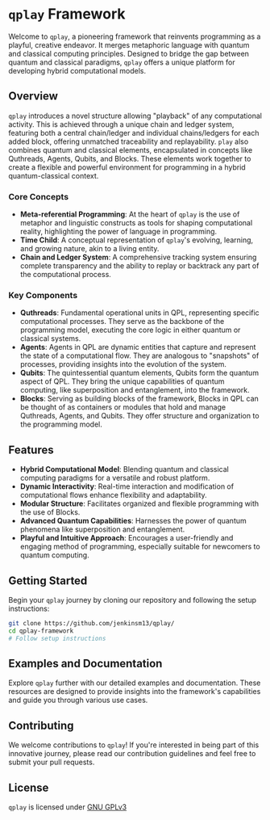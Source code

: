 # `qplay` Framework

Welcome to `qplay`, a pioneering framework that reinvents programming as a playful, creative endeavor. It merges metaphoric language with quantum and classical computing principles. Designed to bridge the gap between quantum and classical paradigms, `qplay` offers a unique platform for developing hybrid computational models.

## Overview

`qplay` introduces a novel structure allowing "playback" of any computational activity. This is achieved through a unique chain and ledger system, featuring both a central chain/ledger and individual chains/ledgers for each added block, offering unmatched traceability and replayability. `play` also combines quantum and classical elements, encapsulated in concepts like Quthreads, Agents, Qubits, and Blocks. These elements work together to create a flexible and powerful environment for programming in a hybrid quantum-classical context.

### Core Concepts

- **Meta-referential Programming**: At the heart of `qplay` is the use of metaphor and linguistic constructs as tools for shaping computational reality, highlighting the power of language in programming.
- **Time Child**: A conceptual representation of `qplay`'s evolving, learning, and growing nature, akin to a living entity.
- **Chain and Ledger System**: A comprehensive tracking system ensuring complete transparency and the ability to replay or backtrack any part of the computational process.

### Key Components

- **Quthreads**: Fundamental operational units in QPL, representing specific computational processes. They serve as the backbone of the programming model, executing the core logic in either quantum or classical systems.
- **Agents**: Agents in QPL are dynamic entities that capture and represent the state of a computational flow. They are analogous to "snapshots" of processes, providing insights into the evolution of the system.
- **Qubits**: The quintessential quantum elements, Qubits form the quantum aspect of QPL. They bring the unique capabilities of quantum computing, like superposition and entanglement, into the framework.
- **Blocks**: Serving as building blocks of the framework, Blocks in QPL can be thought of as containers or modules that hold and manage Quthreads, Agents, and Qubits. They offer structure and organization to the programming model.

## Features

- **Hybrid Computational Model**: Blending quantum and classical computing paradigms for a versatile and robust platform.
- **Dynamic Interactivity**: Real-time interaction and modification of computational flows enhance flexibility and adaptability.
- **Modular Structure**: Facilitates organized and flexible programming with the use of Blocks.
- **Advanced Quantum Capabilities**: Harnesses the power of quantum phenomena like superposition and entanglement.
- **Playful and Intuitive Approach**: Encourages a user-friendly and engaging method of programming, especially suitable for newcomers to quantum computing.

## Getting Started

Begin your `qplay` journey by cloning our repository and following the setup instructions:

```bash
git clone https://github.com/jenkinsm13/qplay/
cd qplay-framework
# Follow setup instructions
```

## Examples and Documentation

Explore `qplay` further with our detailed examples and documentation. These resources are designed to provide insights into the framework's capabilities and guide you through various use cases.

## Contributing

We welcome contributions to `qplay`! If you're interested in being part of this innovative journey, please read our contribution guidelines and feel free to submit your pull requests.

## License

`qplay` is licensed under [GNU GPLv3](https://choosealicense.com/licenses/gpl-3.0/)
